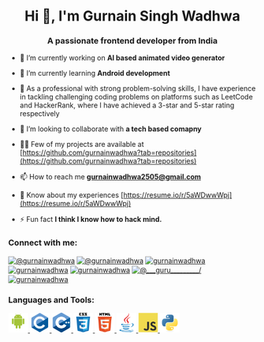 <h1 align="center">Hi 👋, I'm Gurnain Singh Wadhwa</h1>
<h3 align="center">A passionate frontend developer from India</h3>

- 🔭 I’m currently working on **AI based animated video generator**

- 🌱 I’m currently learning **Android development**

- 🔭 As a professional with strong problem-solving skills, I have experience in tackling challenging coding problems on platforms such as LeetCode and HackerRank, where I have achieved a 3-star and 5-star rating respectively

- 👯 I’m looking to collaborate with **a tech based comapny**

- 👨‍💻 Few of my projects are available at [https://github.com/gurnainwadhwa?tab=repositories](https://github.com/gurnainwadhwa?tab=repositories)

- 📫 How to reach me **gurnainwadhwa2505@gmail.com**

- 📄 Know about my experiences [https://resume.io/r/5aWDwwWpj](https://resume.io/r/5aWDwwWpj)

- ⚡ Fun fact **I think I know how to hack mind.**

<h3 align="left">Connect with me:</h3>
<p align="left">
<a href="https://linkedin.com/in/gurnainwadhwa" target="blank"><img align="center" src="https://raw.githubusercontent.com/rahuldkjain/github-profile-readme-generator/master/src/images/icons/Social/linked-in-alt.svg" alt="@gurnainwadhwa" height="30" width="40" /></a>
<a href="https://www.hackerrank.com/gurnainwadhwa" target="blank"><img align="center" src="https://raw.githubusercontent.com/rahuldkjain/github-profile-readme-generator/master/src/images/icons/Social/hackerrank.svg" alt="@gurnainwadhwa" height="30" width="40" /></a>
<a href="https://leetcode.com/gurnainwadhwa" target="blank"><img align="center" src="https://raw.githubusercontent.com/rahuldkjain/github-profile-readme-generator/master/src/images/icons/Social/leet-code.svg" alt="gurnainwadhwa" height="30" width="40" /></a> 
<a href="https://twitter.com/gurnainwadhwa" target="blank"><img align="center" src="https://raw.githubusercontent.com/rahuldkjain/github-profile-readme-generator/master/src/images/icons/Social/twitter.svg" alt="gurnainwadhwa" height="30" width="40" /></a>
<a href="https://fb.com/gurnain.wadhwa.1" target="blank"><img align="center" src="https://raw.githubusercontent.com/rahuldkjain/github-profile-readme-generator/master/src/images/icons/Social/facebook.svg" alt="gurnainwadhwa" height="30" width="40" /></a>
<a href="https://instagram.com/___guru_________/" target="blank"><img align="center" src="https://raw.githubusercontent.com/rahuldkjain/github-profile-readme-generator/master/src/images/icons/Social/instagram.svg" alt="@___guru_________/" height="30" width="40" /></a>
<a href="https://codeforces.com/profile/gurnainwadhwa" target="blank"><img align="center" src="https://raw.githubusercontent.com/rahuldkjain/github-profile-readme-generator/master/src/images/icons/Social/codeforces.svg" alt="gurnainwadhwa" height="30" width="40" /></a>
</p>

<h3 align="left">Languages and Tools:</h3>
<p align="left"> <a href="https://developer.android.com" target="_blank" rel="noreferrer"> <img src="https://raw.githubusercontent.com/devicons/devicon/master/icons/android/android-original-wordmark.svg" alt="android" width="40" height="40"/> </a> <a href="https://www.cprogramming.com/" target="_blank" rel="noreferrer"> <img src="https://raw.githubusercontent.com/devicons/devicon/master/icons/c/c-original.svg" alt="c" width="40" height="40"/> </a> <a href="https://www.w3schools.com/cpp/" target="_blank" rel="noreferrer"> <img src="https://raw.githubusercontent.com/devicons/devicon/master/icons/cplusplus/cplusplus-original.svg" alt="cplusplus" width="40" height="40"/> </a> <a href="https://www.w3schools.com/css/" target="_blank" rel="noreferrer"> <img src="https://raw.githubusercontent.com/devicons/devicon/master/icons/css3/css3-original-wordmark.svg" alt="css3" width="40" height="40"/> </a> <a href="https://www.w3.org/html/" target="_blank" rel="noreferrer"> <img src="https://raw.githubusercontent.com/devicons/devicon/master/icons/html5/html5-original-wordmark.svg" alt="html5" width="40" height="40"/> </a> <a href="https://www.java.com" target="_blank" rel="noreferrer"> <img src="https://raw.githubusercontent.com/devicons/devicon/master/icons/java/java-original.svg" alt="java" width="40" height="40"/> </a> <a href="https://developer.mozilla.org/en-US/docs/Web/JavaScript" target="_blank" rel="noreferrer"> <img src="https://raw.githubusercontent.com/devicons/devicon/master/icons/javascript/javascript-original.svg" alt="javascript" width="40" height="40"/> </a> <a href="https://www.python.org" target="_blank" rel="noreferrer"> <img src="https://raw.githubusercontent.com/devicons/devicon/master/icons/python/python-original.svg" alt="python" width="40" height="40"/> </a> </p>

